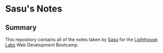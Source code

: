 # Sasu's Notes

## Summary

This repository contains all of the notes taken by [Sasu](https://github.com/Sasu-Osayande) for the [Lighthouse Labs](https://www.lighthouselabs.ca) Web Development Bootcamp.
